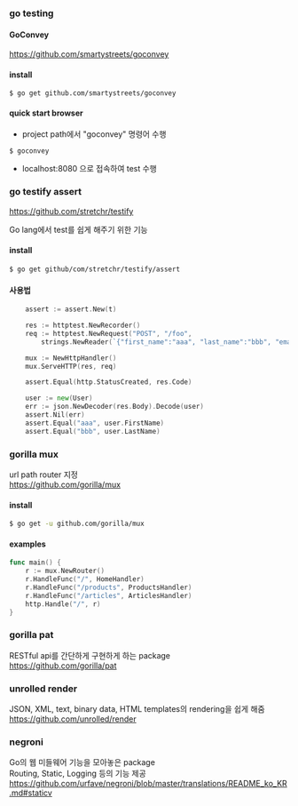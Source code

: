 ### go testing
#### GoConvey
https://github.com/smartystreets/goconvey

#### install
```
$ go get github.com/smartystreets/goconvey
```

#### quick start browser
- project path에서 "goconvey" 명령어 수행
```
$ goconvey
```
- localhost:8080 으로 접속하여 test 수행

### go testify assert
https://github.com/stretchr/testify

Go lang에서 test를 쉽게 해주기 위한 기능
#### install
```
$ go get github/com/stretchr/testify/assert
```

#### 사용법
```go
    assert := assert.New(t)

	res := httptest.NewRecorder()
	req := httptest.NewRequest("POST", "/foo",
		strings.NewReader(`{"first_name":"aaa", "last_name":"bbb", "email":"ccc"}`))

	mux := NewHttpHandler()
	mux.ServeHTTP(res, req)

	assert.Equal(http.StatusCreated, res.Code)

	user := new(User)
	err := json.NewDecoder(res.Body).Decode(user)
	assert.Nil(err)
	assert.Equal("aaa", user.FirstName)
	assert.Equal("bbb", user.LastName)
```

### gorilla mux
url path router 지정  
https://github.com/gorilla/mux
#### install
```bash
$ go get -u github.com/gorilla/mux
```
#### examples
```go
func main() {
    r := mux.NewRouter()
    r.HandleFunc("/", HomeHandler)
    r.HandleFunc("/products", ProductsHandler)
    r.HandleFunc("/articles", ArticlesHandler)
    http.Handle("/", r)
}
```
### gorilla pat
RESTful api를 간단하게 구현하게 하는 package  
https://github.com/gorilla/pat

### unrolled render
JSON, XML, text, binary data, HTML templates의 rendering을 쉽게 해줌  
https://github.com/unrolled/render

### negroni
Go의 웹 미들웨어 기능을 모아놓은 package  
Routing, Static, Logging 등의 기능 제공  
https://github.com/urfave/negroni/blob/master/translations/README_ko_KR.md#staticv